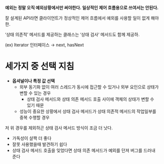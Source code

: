 **예외는 정말 오직 예외상황에서만 써야한다. 일상적인 제어 흐름용으로 쓰여서는 안된다.**

잘 설계된 API라면 클라이언트가 정상적인 제어 흐름에서 예외를 사용할 일이 없게 해야한.

‘상태 의존적’ 메서드를 제공하는 클래스는 ‘상태 검사’ 메서드도 함께 제공하.

(ex) Iterator 인터페이스 → next, hasNext

# 세가지 중 선택 지침

- **옵셔널이나 특정 값 선택**
    - 외부 동기화 없이 여러 스레드가 동시에 접근할 수 있거나 외부 요인으로 상태가 변할 수 있는 경우
        - 상태 검사 메서드와 상태 의존 메서드 호출 사이에 객체의 상태가 변할 수 있기 때문
    - 성능이 중요한 상황에서 상태 검사 메서드가 상태 의존적 메서드의 작업일부를 중복 수행할 경우

저 위 경우를 제외하곤 상태 검사 메서드 방식이 조금 더 낫다.

- 가독성이 살짝 더 좋다
- 잘못 사용했을때 발견하기 쉽다
- 상태 검사 메서드 호출을 잊었다면 상태 의존 메서드가 예외를 던져 버그를 드러내준다